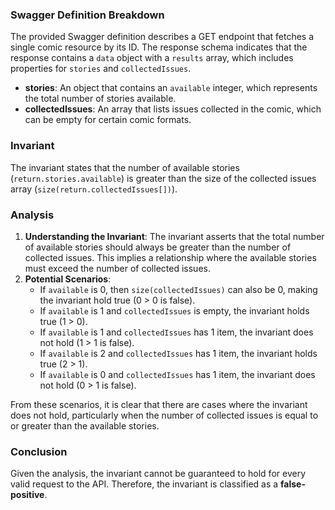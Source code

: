 ### Swagger Definition Breakdown
The provided Swagger definition describes a GET endpoint that fetches a single comic resource by its ID. The response schema indicates that the response contains a `data` object with a `results` array, which includes properties for `stories` and `collectedIssues`.

- **stories**: An object that contains an `available` integer, which represents the total number of stories available.
- **collectedIssues**: An array that lists issues collected in the comic, which can be empty for certain comic formats.

### Invariant
The invariant states that the number of available stories (`return.stories.available`) is greater than the size of the collected issues array (`size(return.collectedIssues[])`).

### Analysis
1. **Understanding the Invariant**: The invariant asserts that the total number of available stories should always be greater than the number of collected issues. This implies a relationship where the available stories must exceed the number of collected issues.
2. **Potential Scenarios**: 
   - If `available` is 0, then `size(collectedIssues)` can also be 0, making the invariant hold true (0 > 0 is false).
   - If `available` is 1 and `collectedIssues` is empty, the invariant holds true (1 > 0).
   - If `available` is 1 and `collectedIssues` has 1 item, the invariant does not hold (1 > 1 is false).
   - If `available` is 2 and `collectedIssues` has 1 item, the invariant holds true (2 > 1).
   - If `available` is 0 and `collectedIssues` has 1 item, the invariant does not hold (0 > 1 is false).

From these scenarios, it is clear that there are cases where the invariant does not hold, particularly when the number of collected issues is equal to or greater than the available stories.

### Conclusion
Given the analysis, the invariant cannot be guaranteed to hold for every valid request to the API. Therefore, the invariant is classified as a **false-positive**.
